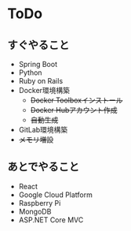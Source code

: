 # ToDo

## すぐやること

* Spring Boot
* Python
* Ruby on Rails
* Docker環境構築
  * ~~Docker Toolboxインストール~~
  * ~~Docker Hubアカウント作成~~
  * ~~自動生成~~
* GitLab環境構築
* ~~メモリ増設~~

## あとでやること

* React
* Google Cloud Platform
* Raspberry Pi
* MongoDB
* ASP.NET Core MVC
